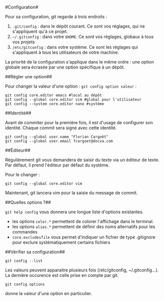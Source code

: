 #Configuration#

Pour sa configuration, git regarde à trois endroits : 

 1. `.git/config` : dans le dépôt courant. Ce sont vos réglages, qui ne s'appliquent qu'à ce projet.
 2. `~/.gitconfig` : dans votre `$HOME`. Ce sont vos réglages, globaux à tous vos projets
 3. `/etc/gitconfig` : dans votre système. Ce sont les réglages qui s'appliquent à tous les utilisateurs de votre machine.

La priorité de la configuration s'applique dans le même ordre : une option globale sera écrasée par une option spécifique à un dépôt.

##Régler une option##

Pour changer la valeur d'une option : `git config option valeur` :

    git config core.editor emacs #local au dépôt
    git config --global core.editor vim #global pour l'utilisateur
    git config --system core.editor nano #système

##Identité##

Avant de commiter pour la première fois, il est d'usage de configurer son identité. Chaque commit sera signé avec cette identité.

    git config --global user.name "Florian Cargoët"
    git config --global user.email fcargoet@docxa.com

##Éditeur##

Régulièrement git vous demandera de saisir du texte via un éditeur de texte. Par défaut, il prend l'éditeur par défaut du système.

Pour le changer : 

    git config --global core.editor vim

Maintenant, git lancera vim pour la saisie du message de commit.

##Quelles options ?##

`git help config` vous donnera une longue liste d'options existantes. 

 - les options `color.*` permettent de colorer l'affichage dans le terminal.
 - les options `alias.*` permettent de définir des noms alternatifs pour les commandes
 - `core.excludesfile` vous permet d'indiquer un fichier de type .gitignore pour exclure systématiquement certains fichiers

##Vérifier sa configuration##

    git config --list
    
Les valeurs peuvent apparaitre plusieurs fois (/etc/gitconfig, ~/.gitconfig…). La dernière occurence est celle prise en compte par git.

    git config options

donne la valeur d'une option en particulier.

